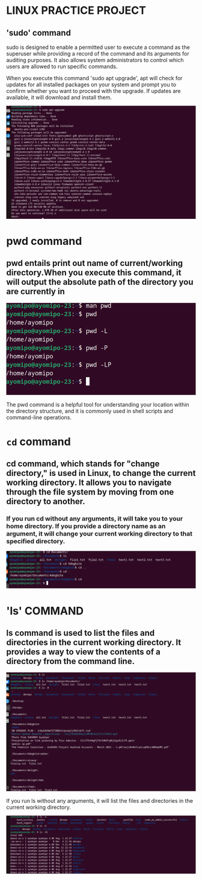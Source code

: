 # LINUX PRACTICE PROJECT

## 'sudo' command

 sudo is designed to enable a permitted user to execute a command as the superuser while providing a record of the command and its arguments for auditing purposes. It also allows system administrators to control which users are allowed to run specific commands.


When you execute this command 'sudo apt upgrade', apt will check for updates for all installed packages on your system and prompt you to confirm whether you want to proceed with the upgrade. If updates are available, it will download and install them.

![Alt text](<images/sudo cmd.PNG>)

# pwd command

## pwd entails print out name of current/working directory.When you execute this command, it will output the absolute path of the directory you are currently in


![Alt text](<images/pwd cmd.PNG>)


The pwd command is a helpful tool for understanding your location within the directory structure, and it is commonly used in shell scripts and command-line operations.

# `cd` command


## cd command, which stands for "change directory," is used in Linux, to change the current working directory. It allows you to navigate through the file system by moving from one directory to another.


### If you run cd without any arguments, it will take you to your home directory. If you provide a directory name as an argument, it will change your current working directory to that specified directory.


![Alt text](<images/cd cmd2.PNG>)

# 'ls' COMMAND

## ls command is used to list the files and directories in the current working directory. It provides a way to view the contents of a directory from the command line.


![Alt text](<images/ls cmd1.PNG>)


If you run ls without any arguments, it will list the files and directories in the current working directory.

![Alt text](<images/ls cmd 2.PNG>)
